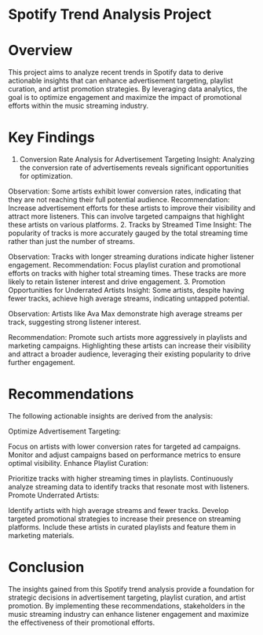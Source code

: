 # Spotify Trend Analysis Project

# Overview
This project aims to analyze recent trends in Spotify data to derive actionable insights that can enhance advertisement targeting, playlist curation, and artist promotion strategies. By leveraging data analytics, the goal is to optimize engagement and maximize the impact of promotional efforts within the music streaming industry.

# Key Findings
1. Conversion Rate Analysis for Advertisement Targeting
Insight: Analyzing the conversion rate of advertisements reveals significant opportunities for optimization.

Observation: Some artists exhibit lower conversion rates, indicating that they are not reaching their full potential audience.
Recommendation: Increase advertisement efforts for these artists to improve their visibility and attract more listeners. This can involve targeted campaigns that highlight these artists on various platforms.
2. Tracks by Streamed Time
Insight: The popularity of tracks is more accurately gauged by the total streaming time rather than just the number of streams.

Observation: Tracks with longer streaming durations indicate higher listener engagement.
Recommendation: Focus playlist curation and promotional efforts on tracks with higher total streaming times. These tracks are more likely to retain listener interest and drive engagement.
3. Promotion Opportunities for Underrated Artists
Insight: Some artists, despite having fewer tracks, achieve high average streams, indicating untapped potential.

Observation: Artists like Ava Max demonstrate high average streams per track, suggesting strong listener interest.

Recommendation: Promote such artists more aggressively in playlists and marketing campaigns. Highlighting these artists can increase their visibility and attract a broader audience, leveraging their existing popularity to drive further engagement.

# Recommendations
The following actionable insights are derived from the analysis:

Optimize Advertisement Targeting:

Focus on artists with lower conversion rates for targeted ad campaigns.
Monitor and adjust campaigns based on performance metrics to ensure optimal visibility.
Enhance Playlist Curation:

Prioritize tracks with higher streaming times in playlists.
Continuously analyze streaming data to identify tracks that resonate most with listeners.
Promote Underrated Artists:

Identify artists with high average streams and fewer tracks.
Develop targeted promotional strategies to increase their presence on streaming platforms.
Include these artists in curated playlists and feature them in marketing materials.

# Conclusion
The insights gained from this Spotify trend analysis provide a foundation for strategic decisions in advertisement targeting, playlist curation, and artist promotion. By implementing these recommendations, stakeholders in the music streaming industry can enhance listener engagement and maximize the effectiveness of their promotional efforts.
